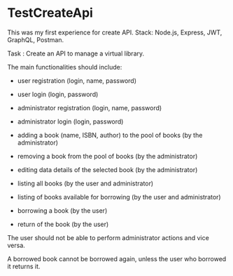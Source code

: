# TestCreateApi
This was my first experience for create API. Stack: Node.js, Express, JWT, GraphQL, Postman.

Task : 
Create an API to manage a virtual library.

The main functionalities should include:

- user registration (login, name, password)

- user login (login, password)


- administrator registration (login, name, password)

- administrator login (login, password)



- adding a book (name, ISBN, author) to the pool of books (by the administrator)

- removing a book from the pool of books (by the administrator)

- editing data details of the selected book (by the administrator)



- listing all books (by the user and administrator)

- listing of books available for borrowing (by the user and administrator)



- borrowing a book (by the user)

- return of the book (by the user)



The user should not be able to perform administrator actions and vice versa.

A borrowed book cannot be borrowed again, unless the user who borrowed it returns it.
